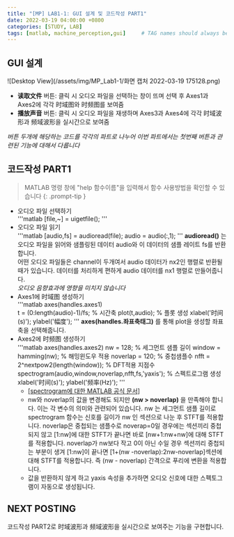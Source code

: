 ```yaml
---
title: "[MP] LAB1-1: GUI 설계 및 코드작성 PART1"
date: 2022-03-19 04:00:00 +0800
categories: [STUDY, LAB]
tags: [matlab, machine_perception,gui]     # TAG names should always be lowercase
---
```


## GUI 설계
![Desktop View](/assets/img/MP_Lab1-1/화면 캡처 2022-03-19 175128.png)
+ __读取文件__ 버튼: 클릭 시 오디오 파일을 선택하는 창이 뜨며 선택 후 Axes1과 Axes2에 각각 时域图와 时频图를 보여줌
+ __播放声音__ 버튼: 클릭 시 오디오 파일을 재생하며 Axes3과 Axes4에 각각 时域波形과 频域波形을 실시간으로 보여줌

_버튼 두개에 해당하는 코드를 각각의 파트로 나누어 이번 파트에서는 첫번째 버튼과 관련된 기능에 대해서 다룹니다_

## 코드작성 PART1
> MATLAB 명령 창에 "help 함수이름"을 입력해서 함수 사용방법을 확인할 수 있습니다 
{: .prompt-tip }

+ 오디오 파일 선택하기  
'''matlab
[file,~] = uigetfile();
''' 
+ 오디오 파일 읽기  
'''matlab
[audio,fs] = audioread(file);
audio = audio(:,1);
'''
__audioread()__ 는 오디오 파일을 읽어와 샘플링된 데이터 audio와 이 데이터의 샘플 레이트 fs를 반환합니다.  
어떤 오디오 파일들은 channel이 두개여서 audio 데이터가 nx2인 행렬로 반환될 때가 있습니다. 데이터를 처리하게 편하게 audio 데이터를 nx1 행렬로 만들어줍니다.  
_오디오 음향효과에 영향을 미치지 않습니다_
+ Axes1에 时域图 생성하기  
'''matlab
axes(handles.axes1)             
t = (0:length(audio)-1)/fs;     % 시간축
plot(t,audio);                  % 플롯 생성
xlabel('时间(s)'); ylabel('幅度');
'''
__axes(handles.좌표축태그)__ 를 통해 plot을 생성할 좌표축을 선택해줍니다.
+ Axes2에 时频图 생성하기  
'''matlab
axes(handles.axes2)
nw = 128;                                           % 세그먼트 샘플 길이
window = hamming(nw);                               % 해밍윈도우 적용
noverlap = 120;                                     % 중첩샘플수
nfft = 2^nextpow2(length(window));                  % DFT적용 지점수
spectrogram(audio,window,noverlap,nfft,fs,'yaxis'); % 스펙트로그램 생성
xlabel('时间(s)'); ylabel('频率(Hz)');
'''
  - [[spectrogram에 대한 MATLAB 공식 문서]](https://www.mathworks.com/help/releases/R2021a/signal/ref/spectrogram.html "MATLAB 문서")
  - nw와 noverlap의 값을 변경해도 되지만 __(nw > noverlap)__ 을 만족해야 합니다. 이는 각 변수의 의미와 관련되어 있습니다. nw 는 세그먼트 샘플 길이로 spectrogram 함수는 신호를 길이가 nw 인 섹션으로 나눈 후 STFT를 적용합니다. noverlap은 중첩되는 샘플수로 noverap=0일 경우에는 섹션끼리 중첩되지 않고 [1:nw]에 대한 STFT가 끝나면 바로 [nw+1:nw+nw]에 대해 STFT를 적용합니다. noverlap가 nw보다 작고 0이 아닌 수일 경우 섹션끼리 중첩되는 부분이 생겨 [1:nw]이 끝나면 [1+(nw -noverlap):2nw-noverlap]섹션에 대해 STFT를 적용합니다. 즉 (nw - noverlap) 간격으로 푸리에 변환을 적용합니다.
  - 값을 반환하지 않게 하고 yaxis 속성을 추가하면 오디오 신호에 대한 스펙토그램이 자동으로 생성됩니다. 

## NEXT POSTING
코드작성 PART2로 时域波形과 频域波形을 실시간으로 보여주는 기능을 구현합니다.
